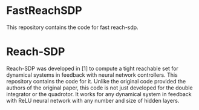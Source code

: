 # FastReachSDP
This repository contains the code for fast reach-sdp. 

# Reach-SDP
Reach-SDP was developed in [1] to compute a tight reachable set for dynamical systems in feedback with neural network controllers. This repository contains the code for it. Unlike the original code provided the authors of the original paper, this code is not just developed for the double integrator or the quadrotor. It works for any dynamical system in feedback with ReLU neural network with any number and size of hidden layers. 
